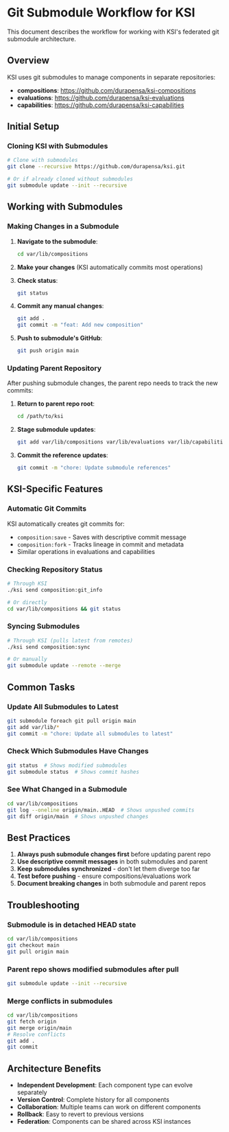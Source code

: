 # Git Submodule Workflow for KSI

This document describes the workflow for working with KSI's federated git submodule architecture.

## Overview

KSI uses git submodules to manage components in separate repositories:
- **compositions**: https://github.com/durapensa/ksi-compositions
- **evaluations**: https://github.com/durapensa/ksi-evaluations  
- **capabilities**: https://github.com/durapensa/ksi-capabilities

## Initial Setup

### Cloning KSI with Submodules

```bash
# Clone with submodules
git clone --recursive https://github.com/durapensa/ksi.git

# Or if already cloned without submodules
git submodule update --init --recursive
```

## Working with Submodules

### Making Changes in a Submodule

1. **Navigate to the submodule**:
   ```bash
   cd var/lib/compositions
   ```

2. **Make your changes** (KSI automatically commits most operations)

3. **Check status**:
   ```bash
   git status
   ```

4. **Commit any manual changes**:
   ```bash
   git add .
   git commit -m "feat: Add new composition"
   ```

5. **Push to submodule's GitHub**:
   ```bash
   git push origin main
   ```

### Updating Parent Repository

After pushing submodule changes, the parent repo needs to track the new commits:

1. **Return to parent repo root**:
   ```bash
   cd /path/to/ksi
   ```

2. **Stage submodule updates**:
   ```bash
   git add var/lib/compositions var/lib/evaluations var/lib/capabilities
   ```

3. **Commit the reference updates**:
   ```bash
   git commit -m "chore: Update submodule references"
   ```

## KSI-Specific Features

### Automatic Git Commits

KSI automatically creates git commits for:
- `composition:save` - Saves with descriptive commit message
- `composition:fork` - Tracks lineage in commit and metadata
- Similar operations in evaluations and capabilities

### Checking Repository Status

```bash
# Through KSI
./ksi send composition:git_info

# Or directly
cd var/lib/compositions && git status
```

### Syncing Submodules

```bash
# Through KSI (pulls latest from remotes)
./ksi send composition:sync

# Or manually
git submodule update --remote --merge
```

## Common Tasks

### Update All Submodules to Latest

```bash
git submodule foreach git pull origin main
git add var/lib/*
git commit -m "chore: Update all submodules to latest"
```

### Check Which Submodules Have Changes

```bash
git status  # Shows modified submodules
git submodule status  # Shows commit hashes
```

### See What Changed in a Submodule

```bash
cd var/lib/compositions
git log --oneline origin/main..HEAD  # Shows unpushed commits
git diff origin/main  # Shows unpushed changes
```

## Best Practices

1. **Always push submodule changes first** before updating parent repo
2. **Use descriptive commit messages** in both submodules and parent
3. **Keep submodules synchronized** - don't let them diverge too far
4. **Test before pushing** - ensure compositions/evaluations work
5. **Document breaking changes** in both submodule and parent repos

## Troubleshooting

### Submodule is in detached HEAD state

```bash
cd var/lib/compositions
git checkout main
git pull origin main
```

### Parent repo shows modified submodules after pull

```bash
git submodule update --init --recursive
```

### Merge conflicts in submodules

```bash
cd var/lib/compositions
git fetch origin
git merge origin/main
# Resolve conflicts
git add .
git commit
```

## Architecture Benefits

- **Independent Development**: Each component type can evolve separately
- **Version Control**: Complete history for all components
- **Collaboration**: Multiple teams can work on different components
- **Rollback**: Easy to revert to previous versions
- **Federation**: Components can be shared across KSI instances